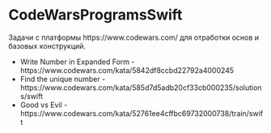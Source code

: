 <h1>CodeWarsProgramsSwift</h1>
Задачи с платформы https://www.codewars.com/ для отработки основ и базовых конструкций. 

<ul>
  <li>Write Number in Expanded Form - https://www.codewars.com/kata/5842df8ccbd22792a4000245</li>
  <li>Find the unique number - https://www.codewars.com/kata/585d7d5adb20cf33cb000235/solutions/swift</li>
  <li>Good vs Evil - https://www.codewars.com/kata/52761ee4cffbc69732000738/train/swift</li>
</ul>
